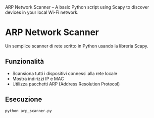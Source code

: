 ARP Network Scanner – A basic Python script using Scapy to discover devices in your local Wi-Fi network.

# ARP Network Scanner

Un semplice scanner di rete scritto in Python usando la libreria Scapy.

## Funzionalità

- Scansiona tutti i dispositivi connessi alla rete locale
- Mostra indirizzi IP e MAC
- Utilizza pacchetti ARP (Address Resolution Protocol)

## Esecuzione

```bash
python arp_scanner.py

